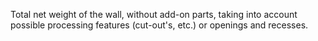 Total net weight of the wall, without add-on parts, taking into account possible processing features (cut-out's, etc.) or openings and recesses.
